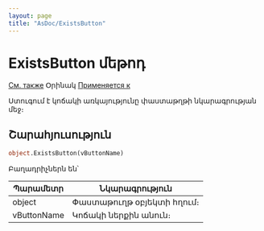 ```yaml
---
layout: page
title: "AsDoc/ExistsButton"
---
```

# ExistsButton մեթոդ

[См. также](../Asdoc.md) Օրինակ [Применяется к](../Asdoc.md)


Ստուգում է կոճակի առկայությունը փաստաթղթի նկարագրության մեջ։ 


## Շարահյուսություն

``` vb
object.ExistsButton(vButtonName)
```

Բաղադրիչներն են՝
    
| Պարամետր | Նկարագրություն |
|--|--|
| object | Փաստաթուղթ օբյեկտի հղում։|
| vButtonName | Կոճակի ներքին անուն։|

